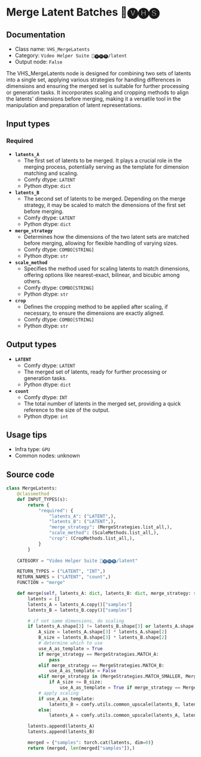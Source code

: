 # Merge Latent Batches 🎥🅥🅗🅢
## Documentation
- Class name: `VHS_MergeLatents`
- Category: `Video Helper Suite 🎥🅥🅗🅢/latent`
- Output node: `False`

The VHS_MergeLatents node is designed for combining two sets of latents into a single set, applying various strategies for handling differences in dimensions and ensuring the merged set is suitable for further processing or generation tasks. It incorporates scaling and cropping methods to align the latents' dimensions before merging, making it a versatile tool in the manipulation and preparation of latent representations.
## Input types
### Required
- **`latents_A`**
    - The first set of latents to be merged. It plays a crucial role in the merging process, potentially serving as the template for dimension matching and scaling.
    - Comfy dtype: `LATENT`
    - Python dtype: `dict`
- **`latents_B`**
    - The second set of latents to be merged. Depending on the merge strategy, it may be scaled to match the dimensions of the first set before merging.
    - Comfy dtype: `LATENT`
    - Python dtype: `dict`
- **`merge_strategy`**
    - Determines how the dimensions of the two latent sets are matched before merging, allowing for flexible handling of varying sizes.
    - Comfy dtype: `COMBO[STRING]`
    - Python dtype: `str`
- **`scale_method`**
    - Specifies the method used for scaling latents to match dimensions, offering options like nearest-exact, bilinear, and bicubic among others.
    - Comfy dtype: `COMBO[STRING]`
    - Python dtype: `str`
- **`crop`**
    - Defines the cropping method to be applied after scaling, if necessary, to ensure the dimensions are exactly aligned.
    - Comfy dtype: `COMBO[STRING]`
    - Python dtype: `str`
## Output types
- **`LATENT`**
    - Comfy dtype: `LATENT`
    - The merged set of latents, ready for further processing or generation tasks.
    - Python dtype: `dict`
- **`count`**
    - Comfy dtype: `INT`
    - The total number of latents in the merged set, providing a quick reference to the size of the output.
    - Python dtype: `int`
## Usage tips
- Infra type: `GPU`
- Common nodes: unknown


## Source code
```python
class MergeLatents:
    @classmethod
    def INPUT_TYPES(s):
        return {
            "required": {
                "latents_A": ("LATENT",),
                "latents_B": ("LATENT",),
                "merge_strategy": (MergeStrategies.list_all,),
                "scale_method": (ScaleMethods.list_all,),
                "crop": (CropMethods.list_all,),
            }
        }
    
    CATEGORY = "Video Helper Suite 🎥🅥🅗🅢/latent"

    RETURN_TYPES = ("LATENT", "INT",)
    RETURN_NAMES = ("LATENT", "count",)
    FUNCTION = "merge"

    def merge(self, latents_A: dict, latents_B: dict, merge_strategy: str, scale_method: str, crop: str):
        latents = []
        latents_A = latents_A.copy()["samples"]
        latents_B = latents_B.copy()["samples"]

        # if not same dimensions, do scaling
        if latents_A.shape[3] != latents_B.shape[3] or latents_A.shape[2] != latents_B.shape[2]:
            A_size = latents_A.shape[3] * latents_A.shape[2]
            B_size = latents_B.shape[3] * latents_B.shape[2]
            # determine which to use
            use_A_as_template = True
            if merge_strategy == MergeStrategies.MATCH_A:
                pass
            elif merge_strategy == MergeStrategies.MATCH_B:
                use_A_as_template = False
            elif merge_strategy in (MergeStrategies.MATCH_SMALLER, MergeStrategies.MATCH_LARGER):
                if A_size <= B_size:
                    use_A_as_template = True if merge_strategy == MergeStrategies.MATCH_SMALLER else False
            # apply scaling
            if use_A_as_template:
                latents_B = comfy.utils.common_upscale(latents_B, latents_A.shape[3], latents_A.shape[2], scale_method, crop)
            else:
                latents_A = comfy.utils.common_upscale(latents_A, latents_B.shape[3], latents_B.shape[2], scale_method, crop)

        latents.append(latents_A)
        latents.append(latents_B)

        merged = {"samples": torch.cat(latents, dim=0)}
        return (merged, len(merged["samples"]),)

```

